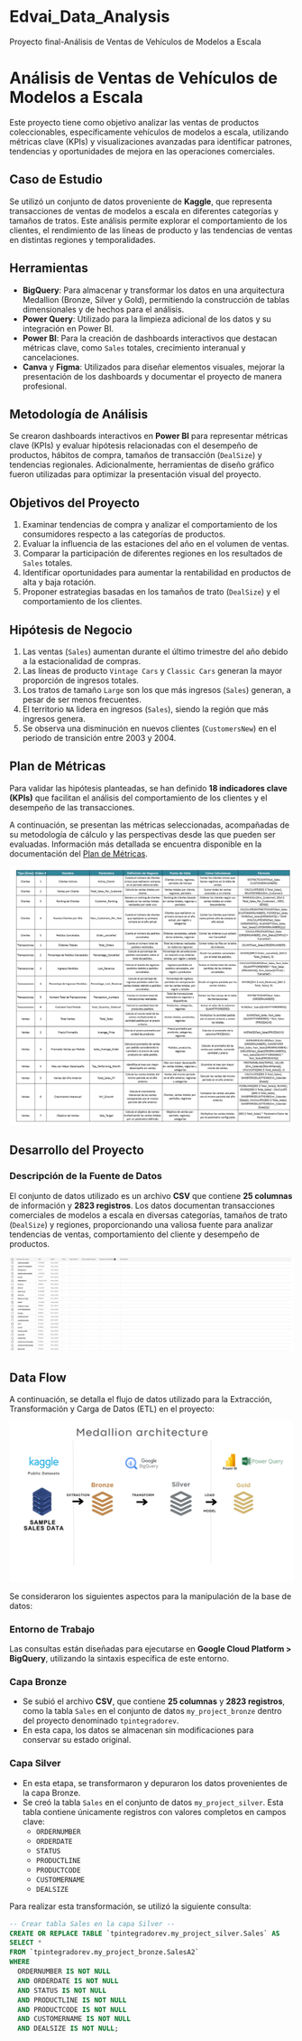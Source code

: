 # Edvai_Data_Analysis
Proyecto final-Análisis de Ventas de Vehículos de Modelos a Escala
# Análisis de Ventas de Vehículos de Modelos a Escala

Este proyecto tiene como objetivo analizar las ventas de productos coleccionables, específicamente vehículos de modelos a escala, utilizando métricas clave (KPIs) y visualizaciones avanzadas para identificar patrones, tendencias y oportunidades de mejora en las operaciones comerciales.

## Caso de Estudio

Se utilizó un conjunto de datos proveniente de **Kaggle**, que representa transacciones de ventas de modelos a escala en diferentes categorías y tamaños de tratos. Este análisis permite explorar el comportamiento de los clientes, el rendimiento de las líneas de producto y las tendencias de ventas en distintas regiones y temporalidades.

## Herramientas

- **BigQuery**: Para almacenar y transformar los datos en una arquitectura Medallion (Bronze, Silver y Gold), permitiendo la construcción de tablas dimensionales y de hechos para el análisis.
- **Power Query**: Utilizado para la limpieza adicional de los datos y su integración en Power BI.
- **Power BI**: Para la creación de dashboards interactivos que destacan métricas clave, como `Sales` totales, crecimiento interanual y cancelaciones.
- **Canva** y **Figma**: Utilizados para diseñar elementos visuales, mejorar la presentación de los dashboards y documentar el proyecto de manera profesional.

## Metodología de Análisis

Se crearon dashboards interactivos en **Power BI** para representar métricas clave (KPIs) y evaluar hipótesis relacionadas con el desempeño de productos, hábitos de compra, tamaños de transacción (`DealSize`) y tendencias regionales. Adicionalmente, herramientas de diseño gráfico fueron utilizadas para optimizar la presentación visual del proyecto.

## Objetivos del Proyecto

1. Examinar tendencias de compra y analizar el comportamiento de los consumidores respecto a las categorías de productos.
2. Evaluar la influencia de las estaciones del año en el volumen de ventas.
3. Comparar la participación de diferentes regiones en los resultados de `Sales` totales.
4. Identificar oportunidades para aumentar la rentabilidad en productos de alta y baja rotación.
5. Proponer estrategias basadas en los tamaños de trato (`DealSize`) y el comportamiento de los clientes.

## Hipótesis de Negocio

1. Las ventas (`Sales`) aumentan durante el último trimestre del año debido a la estacionalidad de compras.
2. Las líneas de producto `Vintage Cars` y `Classic Cars` generan la mayor proporción de ingresos totales.
3. Los tratos de tamaño `Large` son los que más ingresos (`Sales`) generan, a pesar de ser menos frecuentes.
4. El territorio `NA` lidera en ingresos (`Sales`), siendo la región que más ingresos genera.
5. Se observa una disminución en nuevos clientes (`CustomersNew`) en el periodo de transición entre 2003 y 2004.

## Plan de Métricas

Para validar las hipótesis planteadas, se han definido **18 indicadores clave (KPIs)** que facilitan el análisis del comportamiento de los clientes y el desempeño de las transacciones.

A continuación, se presentan las métricas seleccionadas, acompañadas de su metodología de cálculo y las perspectivas desde las que pueden ser evaluadas. Información más detallada se encuentra disponible en la documentación del [Plan de Métricas](./plan-de-metricas).

![Plan de Métricas](./plan-de-metricas/Plandemetricas.PNG)

## Desarrollo del Proyecto

### Descripción de la Fuente de Datos
El conjunto de datos utilizado es un archivo **CSV** que contiene **25 columnas** de información y **2823 registros**. Los datos documentan transacciones comerciales de modelos a escala en diversas categorías, tamaños de trato (`DealSize`) y regiones, proporcionando una valiosa fuente para analizar tendencias de ventas, comportamiento del cliente y desempeño de productos.

![Sales Bronze](./images/Salesbronze.PNG)

## Data Flow

A continuación, se detalla el flujo de datos utilizado para la Extracción, Transformación y Carga de Datos (ETL) en el proyecto:

![DataFlow](./images/Dataflow.png)

Se consideraron los siguientes aspectos para la manipulación de la base de datos:

### Entorno de Trabajo
Las consultas están diseñadas para ejecutarse en **Google Cloud Platform > BigQuery**, utilizando la sintaxis específica de este entorno.

### Capa Bronze
- Se subió el archivo **CSV**, que contiene **25 columnas** y **2823 registros**, como la tabla `Sales` en el conjunto de datos `my_project_bronze` dentro del proyecto denominado `tpintegradorev`.
- En esta capa, los datos se almacenan sin modificaciones para conservar su estado original.

### Capa Silver
- En esta etapa, se transformaron y depuraron los datos provenientes de la capa Bronze.
- Se creó la tabla `Sales` en el conjunto de datos `my_project_silver`. Esta tabla contiene únicamente registros con valores completos en campos clave:
  - `ORDERNUMBER`
  - `ORDERDATE`
  - `STATUS`
  - `PRODUCTLINE`
  - `PRODUCTCODE`
  - `CUSTOMERNAME`
  - `DEALSIZE`

Para realizar esta transformación, se utilizó la siguiente consulta:

```sql
-- Crear tabla Sales en la capa Silver --
CREATE OR REPLACE TABLE `tpintegradorev.my_project_silver.Sales` AS
SELECT *
FROM `tpintegradorev.my_project_bronze.SalesA2`
WHERE
  ORDERNUMBER IS NOT NULL
  AND ORDERDATE IS NOT NULL
  AND STATUS IS NOT NULL
  AND PRODUCTLINE IS NOT NULL
  AND PRODUCTCODE IS NOT NULL
  AND CUSTOMERNAME IS NOT NULL
  AND DEALSIZE IS NOT NULL;


